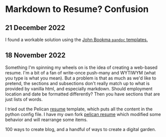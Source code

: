 # Markdown to Resume? Confusion

## 21 December 2022

I found a workable solution using the [John Bookma `pandoc` templates.](https://github.com/john-bokma/resume-pandoc)

## 18 November 2022

Something I'm spinning my wheels on is the idea of creating a web-based resume. 
I'm a bit of a fan of write-once push-many and WYTIWYM (what you type is what
you mean). But a problem is that as much as we'd like to pretend, the sections
and subsections don't really match up to what is provided by vanilla html, and 
especially markdown. Should employment location and date be formatted differently? Then you have sections that are just lists of words. 

I tried out the Pelican [resume](https://github.com/suheb/resume) template, which 
puts all the content in the python config file. I have my own fork [pelican resume](https://github.com/kaesluder/pelican-resume) which modified some behavior and will rearrange some items. 

100 ways to create blog, and a handful of ways to create a digital garden. 